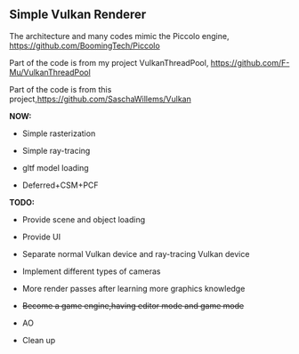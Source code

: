 ## Simple Vulkan Renderer

The architecture and many codes mimic the Piccolo engine, https://github.com/BoomingTech/Piccolo

Part of the code is from my project VulkanThreadPool, https://github.com/F-Mu/VulkanThreadPool

Part of the code is from this project,https://github.com/SaschaWillems/Vulkan

**NOW:**

+ Simple rasterization

+ Simple ray-tracing

+ gltf model loading

+ Deferred+CSM+PCF

**TODO:**

+ Provide scene and object loading

+ Provide UI

+ Separate normal Vulkan device and ray-tracing Vulkan device

+ Implement different types of cameras 

+ More render passes after learning more graphics knowledge

+ ~~Become a game engine,having editor mode and game mode~~

+ AO

+ Clean up